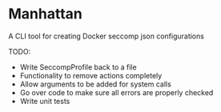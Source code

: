 # Manhattan
A CLI tool for creating Docker seccomp json configurations

 TODO: 
 - Write SeccompProfile back to a file
 - Functionality to remove actions completely
 - Allow arguments to be added for system calls
 - Go over code to make sure all errors are properly checked
 - Write unit tests
